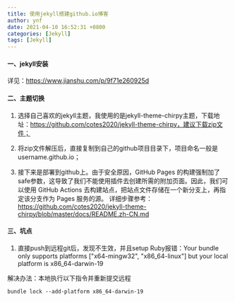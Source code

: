 ```yaml
---
title: 使用jekyll搭建github.io博客
author: ynf
date: 2021-04-10 16:52:31 +0800
categories: [Jekyll]
tags: [Jekyll]
---
```

#### 一、jekyll安装
详见：https://www.jianshu.com/p/9f71e260925d

#### 二、主题切换
1. 选择自己喜欢的jekyll主题，我使用的是jekyll-theme-chirpy主题，下载地址：https://github.com/cotes2020/jekyll-theme-chirpy，建议下载zip文件；

2. 将zip文件解压后，直接复制到自己的github项目目录下，项目命名一般是username.github.io；

3. 接下来是部署到github上。由于安全原因，GitHub Pages 的构建强制加了 safe参数，这导致了我们不能使用插件去创建所需的附加页面。因此，我们可以使用 GitHub Actions 去构建站点，把站点文件存储在一个新分支上，再指定该分支作为 Pages 服务的源。
详细步骤参考：https://github.com/cotes2020/jekyll-theme-chirpy/blob/master/docs/README.zh-CN.md


#### 三、坑点
1. 直接push到远程git后，发现不生效，并且setup Ruby报错：Your bundle only supports platforms ["x64-mingw32", "x86_64-linux"] but your local platform is x86_64-darwin-19

解决办法：本地执行以下指令并重新提交远程
```$xslt
bundle lock --add-platform x86_64-darwin-19
```

